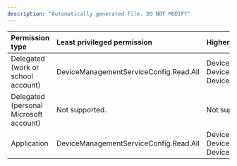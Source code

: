 ```yaml
---
description: "Automatically generated file. DO NOT MODIFY"
---
```


|Permission type|Least privileged permission|Higher privileged permissions|
|:---|:---|:---|
|Delegated (work or school account)|DeviceManagementServiceConfig.Read.All|DeviceManagementServiceConfig.ReadWrite.All, DeviceManagementConfiguration.Read.All, DeviceManagementConfiguration.ReadWrite.All|
|Delegated (personal Microsoft account)|Not supported.|Not supported.|
|Application|DeviceManagementServiceConfig.Read.All|DeviceManagementServiceConfig.ReadWrite.All, DeviceManagementConfiguration.Read.All, DeviceManagementConfiguration.ReadWrite.All|

